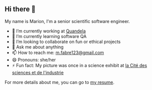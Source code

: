 ## Hi there 👋

My name is Marion, I'm a senior scientific software engineer.

- 🔭 I’m currently working at [Quandela](https://github.com/Quandela)
- 🌱 I’m currently learning software QA
- 👯 I’m looking to collaborate on fun or ethical projects
- 💬 Ask me about anything
- 📫 How to reach me: [m.fabre123@gmail.com](mailto:m.fabre123@gmail.com)
- 😄 Pronouns: she/her
- ⚡ Fun fact: My picture was once in a science exhibit at [la Cité des sciences et de l'industrie](https://www.cite-sciences.fr/)

For more details about me, you can go to [my resume](rendercv_output/Marion_FABRE_CV.md).
